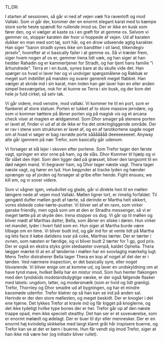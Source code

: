 TL;DR:


I starten af sessionen, så går vi ned af vejen væk fra ravenloft og mod Vallaki. Som vi går der, kommer der en enormt elegant karat med to kæmpe store sorte heste spændt for rullende imod os. Der er ikke en kusk som fører den, og vi vælger at kaste os i en grøft for at gemme os. 
Selvom vi gemmer os, stopper karaten der hvor vi hoppede af vejen. Ud af karaten dukker en man med sort tøj, sort hår, og en drow udseende agtig karakter. Han siger "baron stradh synes ikke om banditter i sit land, tilkendegiv jerselv", hvorefter at vi basically failer i at gemme os. Så vi træder frem, siger hvem nogen af os er, gemmer Irena lidt væk, og han siger at han hedder Rahadin og er kammertjener for Stradh, og har tjent hans familie "i århundrede". Terra er i en busk, synes bare at du skulle vide det. Han spørger os hvad vi laver her og vi undviger spørgsmålene og Rakbak er meget surt indstillet på manden og svarer generelt meget flabbet. Han vælger at skride ind i sin karat, men inden han gør laver han en eller anden simpel besværgelse, nok for at kunne se Terra i sin busk, og der kom det hele jo fuld cirkel, så selv tak.

Vi går videre, mod venstre, mod vallaki. Vi kommer he til en port, som er flankeret af store statuer. Porten er lukket af to store massive jerndøre, og som vi kommer tættere på åbner porten sig på magisk vis og et arcana check viser at magien er ældgammel. Som Dhor smager på stenene porten er lavet af, finder vi ud af at de ikke er fra det omkringliggende område. Der er rav i stene som strukturen er lavet af, og en af tarotkortene sagde noget om at hvad vi søger er bag ravrøde porte sååååååå deeeeeeeeet. Anyway alle går igennem på nær Trefor, som basically går udenom.

Vi forsøger at slå lejer i skoven efter portene. Som Trefor tager den første vagt, springer en stor orne på ham, og de slås. Dhor Kommer til hjælp og vi får slået den ihjel. Som den ligger død på græsset, bliver den langsomt til en død nøgen mand. Vi begraver ham, og Dhor tager næste vagt. Thera tager næste vagt, og hører en lyd. Hun begynder at tracke lyden og hænder sprænger op af jorden og forsøger at gribe efter hende. Fight ensues, we kill em, og vi sover videre.

Som vi vågner igen, veludvillet og glade, går vi direkte hen til en møllen længere nede af vejen mod Vallaki. Møllen ligner lort, er rimelig forfaldet. Til gengæld dufter møllen godt af tærte, så derinde er Martha helt sikkert, vores elskede coke-tærte-pusher. Vi bliver set af en ravn, som virker ganske friendly, men også som om at den er Stradhs messenger, så vi er meget tætte på at skyde den. Irena stopper os dog. Vi går op til møllen og bliver mødt af Marthas datter, Bella, som åbner en sliske i døren. Hun virker ret mandet, lyder i hvert fald som en. Hun siger at Martha burde være tilbage om en time. Vi bliver budt ind, og går ind for at vente lidt på Martha og lets face it købe datidens svar på coke, Marthas tærter.
Der er tærter i ovnen, som næsten er færdige, og vi bliver budt 2 tærter for 1 gp, god pris. Der er også en ekstra styks grim stedsøster ovenpå, kaldet Ophelia.
Thera lægger mærke til at en af tønderne i møllen har en svovlagtig mærkelig lugt. Mens Trefor distraherer Bella tager Thera en kop af noget af det der er i tønden. Ved nærmere inspection, er det basically syre, eller noget tilsvarende. Vi bliver enige om at komme ud, og laver en undskyldning om at have tynd mave, hvilket Bella har en mistur imod. Som hun henter flakongen med den tyndskids modstandsdygtige væske, er der også følgende flasker med labels: ungdom, latter, og modersmælk (som er hvid og lidt grønlig).
Trefor, Thornley og Dhor smadre ud af bygningen, og har et mindre kaosmøde udenfor. Trefor klatrer op så han kan se ind på anden sal. Herinde er der den store møllesten, og meget beskidt. Der er knogler i det ene hjørne. Det lykkes Trefor at kravle ind og får kigget på knoglerne, og det ikke tydeligt hvilke type bones der er her.
Trefor går op af den næste trappe opad, men ikke specielt stealthy. Det han ser er et soveværelse, som er enormt mølædt og ødelagt. Der er buer til dyr eller mennesker. Der er en enormt høj kvindelig skikkelse med langt klamt gråt hår inspisere buerne, og Trefor kan se at der er børn i buerne. Hun får vendt sig imod Trefor, siger at han ikke må være her (og initiativ bliver rullet).